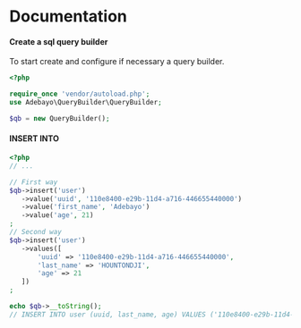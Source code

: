 # Documentation

#### Create a sql query builder

To start create and configure if necessary a query builder.

```php
<?php

require_once 'vendor/autoload.php';
use Adebayo\QueryBuilder\QueryBuilder;

$qb = new QueryBuilder();

```

#### INSERT INTO

```php
<?php
// ...

// First way
$qb->insert('user')
   ->value('uuid', '110e8400-e29b-11d4-a716-446655440000')
   ->value('first_name', 'Adebayo')
   ->value('age', 21)
;
// Second way
$qb->insert('user')
   ->values([
       'uuid' => '110e8400-e29b-11d4-a716-446655440000',
       'last_name' => 'HOUNTONDJI',
       'age' => 21
   ])
;

echo $qb->__toString();
// INSERT INTO user (uuid, last_name, age) VALUES ('110e8400-e29b-11d4-a716-446655440000', 'HOUNTONDJI', '21')

```

